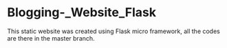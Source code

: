 # Blogging-_Website_Flask
This static website was created using Flask micro framework, all the codes are there in the master branch.
